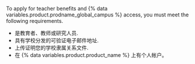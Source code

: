 To apply for teacher benefits and {% data variables.product.prodname_global_campus %} access, you must meet the following requirements.

- 是教育者、教师或研究人员.
- 具有学校分发的可验证电子邮件地址.
- 上传证明您的学校隶属关系文件.
- 在 {% data variables.product.product_name %} 上有个人帐户。
